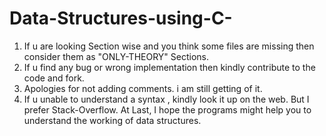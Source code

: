 # Data-Structures-using-C-
1) If u are looking Section wise and you think some files are missing then consider them as "ONLY-THEORY" Sections.
2) If u find any bug or wrong implementation then kindly contribute to the code and fork.
3) Apologies for not adding comments. i am still getting of it.
4) If u unable to understand a syntax , kindly look it up on the web. But I prefer Stack-Overflow.
At Last, I hope the programs might help you to understand the working of data structures.
